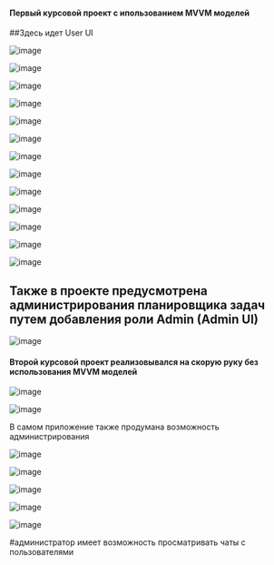 #### Первый курсовой проект с ипользованием MVVM моделей

##Здесь идет User UI

![image](https://github.com/OverCome321/CourseProjects/assets/113111030/f3b2fff3-3c13-4df8-b462-e47f38036238)

![image](https://github.com/OverCome321/CourseProjects/assets/113111030/10bfddf8-e1ad-4d94-a0a2-6a3db9b3659c)

![image](https://github.com/OverCome321/CourseProjects/assets/113111030/5c0fc0a7-729a-43ca-abf5-183e7828b9f9)

![image](https://github.com/OverCome321/CourseProjects/assets/113111030/7d3c82f4-6c6b-4cd3-9410-a98f0e76d6c8)

![image](https://github.com/OverCome321/CourseProjects/assets/113111030/33b8fa4a-3d8d-4c63-869e-9b188e083743)

![image](https://github.com/OverCome321/CourseProjects/assets/113111030/46ae90c0-5e4f-4851-9f65-44ba559e2034)

![image](https://github.com/OverCome321/CourseProjects/assets/113111030/25bc05a1-2be3-48c0-a9dd-7e5da2277e80)

![image](https://github.com/OverCome321/CourseProjects/assets/113111030/39316ee2-a377-40e4-aaf0-46959408f60f)

![image](https://github.com/OverCome321/CourseProjects/assets/113111030/6fa146f1-74db-44e9-aa28-420ef6813458)

![image](https://github.com/OverCome321/CourseProjects/assets/113111030/1125755c-fac4-4a47-ad9e-40dc16f2ea46)

![image](https://github.com/OverCome321/CourseProjects/assets/113111030/8f875457-618a-40b9-aba6-f4721e3d9edc)

![image](https://github.com/OverCome321/CourseProjects/assets/113111030/0fb890db-3014-4d58-bfc6-ef8ef5a76632)

![image](https://github.com/OverCome321/CourseProjects/assets/113111030/cc1c5453-0ce4-431f-aab4-0c5a3728d7c5)

## Также в проекте предусмотрена администрирования планировщика задач путем добавления роли Admin (Admin UI)

![image](https://github.com/OverCome321/CourseProjects/assets/113111030/ff0dd243-6166-4d56-a1f8-20ba268186a8)

#### Второй курсовой проект реализовывался на скорую руку без использования MVVM моделей

![image](https://github.com/OverCome321/CourseProjects/assets/113111030/e5055fe7-e0bb-4f83-8e80-68989f2d8d75)

![image](https://github.com/OverCome321/CourseProjects/assets/113111030/a7579b3f-f67d-48d3-b1eb-16a6a91221ef)

В самом приложение также продумана возможность администрирования 

![image](https://github.com/OverCome321/CourseProjects/assets/113111030/cc48059d-09b8-4aa9-82b4-2f6030c417cf)

![image](https://github.com/OverCome321/CourseProjects/assets/113111030/1089aeca-09d1-4cb6-9273-47f28eef2937)

![image](https://github.com/OverCome321/CourseProjects/assets/113111030/b8eb42f6-841c-4912-88e1-43cb1b3d2d79)

![image](https://github.com/OverCome321/CourseProjects/assets/113111030/457c5d62-b864-4558-ad36-ff7e11c36837)

![image](https://github.com/OverCome321/CourseProjects/assets/113111030/42671747-5f9d-4233-aa54-db2bcbd181ce)

#администратор имеет возможность просматривать чаты с пользователями

